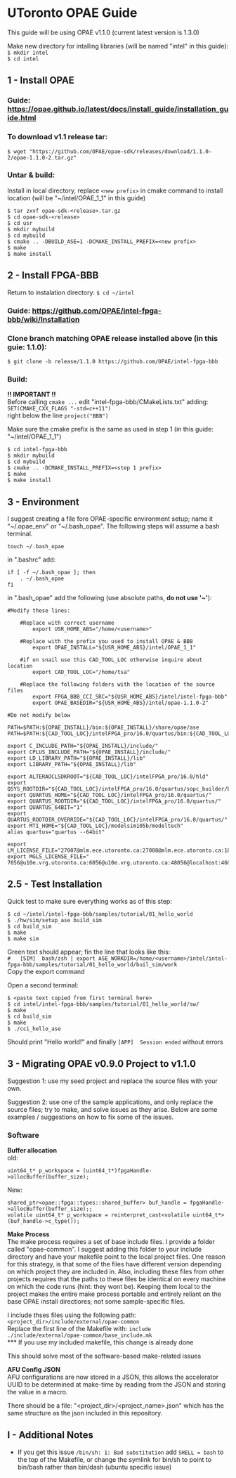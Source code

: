# UToronto OPAE Guide
This guide will be using OPAE v1.1.0 (current latest version is 1.3.0)

Make new directory for intalling libraries (will be named "intel" in this guide):  
`$ mkdir intel`  
`$ cd intel`

## 1 - Install OPAE

### Guide: https://opae.github.io/latest/docs/install_guide/installation_guide.html  

### To download v1.1 release tar:  
`$ wget "https://github.com/OPAE/opae-sdk/releases/download/1.1.0-2/opae-1.1.0-2.tar.gz"`

### Untar & build:  
Install in local directory, replace `<new prefix>` in cmake command to install location (will be "~/intel/OPAE_1_1" in this guide)
```
$ tar zxvf opae-sdk-<release>.tar.gz
$ cd opae-sdk-<release>
$ cd usr
$ mkdir mybuild
$ cd mybuild
$ cmake .. -DBUILD_ASE=1 -DCMAKE_INSTALL_PREFIX=<new prefix>
$ make 
$ make install
```

## 2 - Install FPGA-BBB

Return to instalation directory: `$ cd ~/intel`

### Guide: https://github.com/OPAE/intel-fpga-bbb/wiki/Installation

### Clone branch matching OPAE release installed above (in this guie: 1.1.0):  
`$ git clone -b release/1.1.0 https://github.com/OPAE/intel-fpga-bbb`

### Build:


**!! IMPORTANT !!**  
Before calling `cmake ...` edit "intel-fpga-bbb/CMakeLists.txt" adding:  
`SET(CMAKE_CXX_FLAGS "-std=c++11")`  
right below the line `project("BBB")`

Make sure the cmake prefix is the same as used in step 1 (in this guide: "~/intel/OPAE_1_1")  
```
$ cd intel-fpga-bbb
$ mkdir mybuild
$ cd mybuild
$ cmake .. -DCMAKE_INSTALL_PREFIX=<step 1 prefix>
$ make
$ make install
```

## 3 - Environment
I suggest creating a file fore OPAE-specific environment setup; name it "~/.opae_env" or "~/.bash_opae". The following steps will assume a bash terminal.

`touch ~/.bash_opae`

in ".bashrc" add:
```
if [ -f ~/.bash_opae ]; then
    . ~/.bash_opae
fi
```

in ".bash_opae" add the following (use absolute paths, **do not use '~'**):

```
#Modify these lines:

    #Replace with correct username
        export USR_HOME_ABS="/home/<username>"
    
    #Replace with the prefix you used to install OPAE & BBB
        export OPAE_INSTALL="${USR_HOME_ABS}/intel/OPAE_1_1"
    
    #if on snail use this CAD_TOOL_LOC otherwise inquire about location
        export CAD_TOOL_LOC="/home/tsa"
    
    #Replace the following folders with the location of the source files
        export FPGA_BBB_CCI_SRC="${USR_HOME_ABS}/intel/intel-fpga-bbb"
        export OPAE_BASEDIR="${USR_HOME_ABS}/intel/opae-1.1.0-2"

#Do not modify below

PATH=$PATH:${OPAE_INSTALL}/bin:${OPAE_INSTALL}/share/opae/ase
PATH=$PATH:${CAD_TOOL_LOC}/intelFPGA_pro/16.0/quartus/bin:${CAD_TOOL_LOC}/modelsim105b/modeltech/linux_x86_64

export C_INCLUDE_PATH="${OPAE_INSTALL}/include/"
export CPLUS_INCLUDE_PATH="${OPAE_INSTALL}/include/"
export LD_LIBRARY_PATH="${OPAE_INSTALL}/lib"
export LIBRARY_PATH="${OPAE_INSTALL}/lib"

export ALTERAOCLSDKROOT="${CAD_TOOL_LOC}/intelFPGA_pro/16.0/hld"
export QSYS_ROOTDIR="${CAD_TOOL_LOC}/intelFPGA_pro/16.0/quartus/sopc_builder/bin"
export QUARTUS_HOME="${CAD_TOOL_LOC}/intelFPGA_pro/16.0/quartus/"
export QUARTUS_ROOTDIR="${CAD_TOOL_LOC}/intelFPGA_pro/16.0/quartus/"
export QUARTUS_64BIT="1"
export QUARTUS_ROOTDIR_OVERRIDE="${CAD_TOOL_LOC}/intelFPGA_pro/16.0/quartus/"
export MTI_HOME="${CAD_TOOL_LOC}/modelsim105b/modeltech"
alias quartus="quartus --64bit"

export LM_LICENSE_FILE="27007@mlm.ece.utoronto.ca:27008@mlm.ece.utoronto.ca:1802@ra.eecg.toronto.edu:27012@u10e.vrg.utoronto.ca:40012@u10e.vrg.utoronto.ca:7326@picton.eecg.toronto.edu"
export MGLS_LICENSE_FILE=" 7056@u10e.vrg.utoronto.ca:6056@u10e.vrg.utoronto.ca:48056@localhost:46056@localhost:47056@localhost:58056@localhost:56056@localhost:57056@localhost"
```

## 2.5 - Test Installation
Quick test to make sure everything works as of this step:
```
$ cd ~/intel/intel-fpga-bbb/samples/tutorial/01_hello_world
$ ./hw/sim/setup_ase build_sim
$ cd build_sim
$ make
$ make sim
```
Green text should appear; fin the line that looks like this:  
`#   [SIM]  bash/zsh | export ASE_WORKDIR=/home/<username>/intel/intel-fpga-bbb/samples/tutorial/01_hello_world/buil_sim/work`  
Copy the export command

Open a second terminal:
```
$ <paste text copied from first terminal here>
$ cd intel/intel-fpga-bbb/samples/tutorial/01_hello_world/sw/
$ make
$ cd build_sim
$ make
$ ./cci_hello_ase
```

Should print "Hello world!" and finally `[APP]  Session ended` without errors

## 3 - Migrating OPAE v0.9.0 Project to v1.1.0

Suggestion 1: use my seed project and replace the source files with your own.

Suggestion 2: use one of the sample applications, and only replace the source files; try to make, and solve issues as they arise. Below are some examples / suggestions on how to fix some of the issues.

### Software
**Buffer allocation**  
old:
```
uint64_t* p_workspace = (uint64_t*)fpgaHandle->allocBuffer(buffer_size);
```
New:
```
shared_ptr<opae::fpga::types::shared_buffer> buf_handle = fpgaHandle->allocBuffer(buffer_size);;
volatile uint64_t* p_workspace = reinterpret_cast<volatile uint64_t*>(buf_handle->c_type());
```

**Make Process**  
The make process requires a set of base include files. I provide a folder called "opae-common". I suggest adding this folder to your include directory and have your makefile point to the local project files. One reason for this strategy, is that some of the files have different version depending on which project they are included in. Also, including these files from other projects requires that the paths to these files be identical on every machine on which the code runs (hint: they wont be). Keeping them local to the project makes the entire make process portable and entirely reliant on the base OPAE install directiores; not some sample-specific files.

I include thses files using the following path: `<project_dir>/include/external/opae-common`  
Replace the first line of the Makefile with: `include ./include/external/opae-common/base_include.mk`  
\*** If you use my included makefile, this change is already done

This should solve most of the software-based make-related issues

**AFU Config JSON**  
AFU configurations are now stored in a JSON, this allows the accelerator UUID to be determined at make-time by reading from the JSON and storing the value in a macro.

There should be a file: "<project_dir>/<project_name>.json" which has the same structure as the json included in this repository.

## I - Additional Notes
- If you get this issue `/bin/sh: 1: Bad substitution` add `SHELL = bash` to the top of the Makefile, or change the symlink for bin/sh to point to bin/bash rather than bin/dash (ubuntu specific issue)